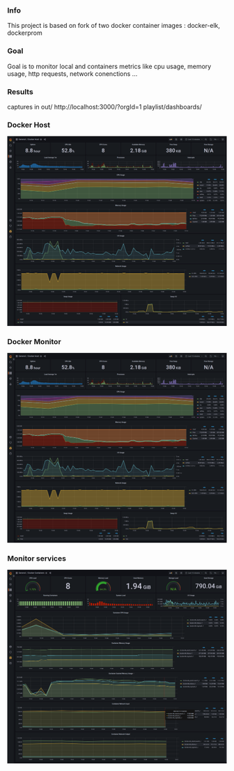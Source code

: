 ### Info
This project is based on fork of two docker container images : docker-elk, dockerprom
### Goal
Goal is to monitor local and containers metrics like cpu usage, memory usage, http requests, network conenctions ...
### Results
captures in out/
http://localhost:3000/?orgId=1
playlist/dashboards/
### Docker Host
![image description](./out/screencapture-localhost-3000-d-H9DT-s14k-docker-host-yaslbk-machine.png)
### Docker Monitor
![image description](./out/screencapture-localhost-3000-d-H9DT-s14k-docker-host-yaslbk-machine.png)
### Monitor services
![image description](./out/screencapture-localhost-3000-d-qXDTas1Vz-docker-containers-yaslbk-machine.png)

